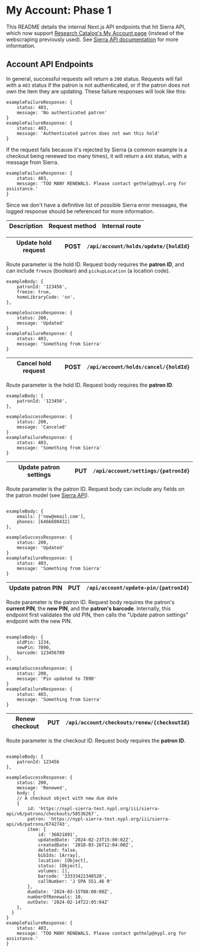 # My Account: Phase 1

This README details the internal Next.js API endpoints that hit Sierra API, which now support [Research Catalog's My Account page](https://www.nypl.org/research/research-catalog/account) (instead of the webscraping previously used). See [Sierra API documentation](https://sandbox.iii.com/iii/sierra-api/swagger/index.html#!/patrons) for more information.

## Account API Endpoints

In general, successful requests will return a `200` status. Requests will fail with a `403` status if the patron is not authenticated, or if the patron does not own the item they are updating. These failure responses will look like this:

```
exampleFailureResponse: {
    status: 403,
    message: 'No authenticated patron'
}
exampleFailureResponse: {
    status: 403,
    message: 'Authenticated patron does not own this hold'
}

```

If the request fails because it's rejected by Sierra (a common example is a checkout being renewed too many times), it will return a `4XX` status, with a message from Sierra.

```
exampleFailureResponse: {
    status: 403,
    message: 'TOO MANY RENEWALS. Please contact gethelp@nypl.org for assistance.'
}
```

Since we don't have a definitive list of possible Sierra error messages, the logged response should be referenced for more information.

| Description | Request method | Internal route |
| ----------- | -------------- | -------------- |

| Update hold request | POST | `/api/account/holds/update/{holdId}` |
| ------------------- | ---- | ------------------------------------ |

Route parameter is the hold ID. Request body requires the **patron ID**, and can include `freeze` (boolean) and `pickupLocation` (a location code).

```
exampleBody: {
    patronId: '123456',
    freeze: true,
    homeLibraryCode: 'sn',
},
```

```
exampleSuccessResponse: {
    status: 200,
    message: 'Updated'
}
exampleFailureResponse: {
    status: 403,
    message: 'Something from Sierra'
}

```

| Cancel hold request | POST | `/api/account/holds/cancel/{holdId}` |
| ------------------- | ---- | ------------------------------------ |

Route parameter is the hold ID. Request body requires the **patron ID**.

```
exampleBody: {
    patronId: '123456',
},
```

```
exampleSuccessResponse: {
    status: 200,
    message: 'Canceled'
}
exampleFailureResponse: {
    status: 403,
    message: 'Something from Sierra'
}

```

| Update patron settings | PUT | `/api/account/settings/{patronId}` |
| ---------------------- | --- | ---------------------------------- |

Route parameter is the patron ID. Request body can include any fields on the patron model (see [Sierra API](https://sandbox.iii.com/iii/sierra-api/swagger/index.html#!/patrons/Update_the_Patron_record_put_19)).

```

exampleBody: {
    emails: ['new@email.com'],
    phones: [6466600432]
},

```

```
exampleSuccessResponse: {
    status: 200,
    message: 'Updated'
}
exampleFailureResponse: {
    status: 403,
    message: 'Something from Sierra'
}

```

| Update patron PIN | PUT | `/api/account/update-pin/{patronId}` |
| ----------------- | --- | ------------------------------------ |

Route parameter is the patron ID. Request body requires the patron's **current PIN**, the **new PIN**, and the **patron's barcode**. Internally, this endpoint first validates the old PIN, then calls the "Update patron settings" endpoint with the new PIN.

```

exampleBody: {
    oldPin: 1234,
    newPin: 7890,
    barcode: 123456789
},

```

```
exampleSuccessResponse: {
    status: 200,
    message: 'Pin updated to 7890'
}
exampleFailureResponse: {
    status: 403,
    message: 'Something from Sierra'
}

```

| Renew checkout | PUT | `/api/account/checkouts/renew/{checkoutId}` |
| -------------- | --- | ------------------------------------------- |

Route parameter is the checkout ID. Request body requires the **patron ID**.

```

exampleBody: {
    patronId: 123456
},

```

```
exampleSuccessResponse: {
    status: 200,
    message: 'Renewed',
    body: {
    // A checkout object with new due date
    {
        id: 'https://nypl-sierra-test.nypl.org/iii/sierra-api/v6/patrons/checkouts/58536267',
        patron: 'https://nypl-sierra-test.nypl.org/iii/sierra-api/v6/patrons/6742743',
        item: {
            id: '36021891',
            updatedDate: '2024-02-23T15:00:02Z',
            createdDate: '2018-03-26T12:04:00Z',
            deleted: false,
            bibIds: [Array],
            location: [Object],
            status: [Object],
            volumes: [],
            barcode: '33333422348520',
            callNumber: 'J SPA 551.46 R'
        },
        dueDate: '2024-03-15T08:00:00Z',
        numberOfRenewals: 10,
        outDate: '2024-02-14T22:05:04Z'
    },
  }
}
exampleFailureResponse: {
    status: 403,
    message: 'TOO MANY RENEWALS. Please contact gethelp@nypl.org for assistance.'
}

```
